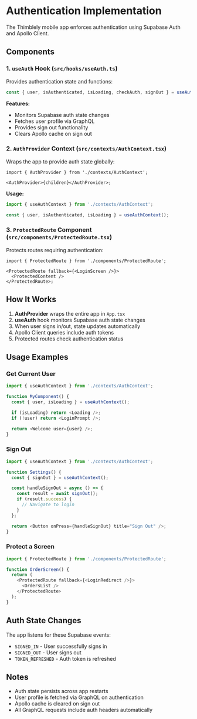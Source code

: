 # Authentication Implementation

The Thimblely mobile app enforces authentication using Supabase Auth and Apollo Client.

## Components

### 1. `useAuth` Hook (`src/hooks/useAuth.ts`)

Provides authentication state and functions:

```typescript
const { user, isAuthenticated, isLoading, checkAuth, signOut } = useAuth();
```

**Features:**

- Monitors Supabase auth state changes
- Fetches user profile via GraphQL
- Provides sign out functionality
- Clears Apollo cache on sign out

### 2. `AuthProvider` Context (`src/contexts/AuthContext.tsx`)

Wraps the app to provide auth state globally:

```tsx
import { AuthProvider } from './contexts/AuthContext';

<AuthProvider>{children}</AuthProvider>;
```

**Usage:**

```typescript
import { useAuthContext } from './contexts/AuthContext';

const { user, isAuthenticated, isLoading } = useAuthContext();
```

### 3. `ProtectedRoute` Component (`src/components/ProtectedRoute.tsx`)

Protects routes requiring authentication:

```tsx
import { ProtectedRoute } from './components/ProtectedRoute';

<ProtectedRoute fallback={<LoginScreen />}>
  <ProtectedContent />
</ProtectedRoute>;
```

## How It Works

1. **AuthProvider** wraps the entire app in `App.tsx`
2. **useAuth** hook monitors Supabase auth state changes
3. When user signs in/out, state updates automatically
4. Apollo Client queries include auth tokens
5. Protected routes check authentication status

## Usage Examples

### Get Current User

```typescript
import { useAuthContext } from './contexts/AuthContext';

function MyComponent() {
  const { user, isLoading } = useAuthContext();

  if (isLoading) return <Loading />;
  if (!user) return <LoginPrompt />;

  return <Welcome user={user} />;
}
```

### Sign Out

```typescript
import { useAuthContext } from './contexts/AuthContext';

function Settings() {
  const { signOut } = useAuthContext();

  const handleSignOut = async () => {
    const result = await signOut();
    if (result.success) {
      // Navigate to login
    }
  };

  return <Button onPress={handleSignOut} title="Sign Out" />;
}
```

### Protect a Screen

```typescript
import { ProtectedRoute } from './components/ProtectedRoute';

function OrderScreen() {
  return (
    <ProtectedRoute fallback={<LoginRedirect />}>
      <OrdersList />
    </ProtectedRoute>
  );
}
```

## Auth State Changes

The app listens for these Supabase events:

- `SIGNED_IN` - User successfully signs in
- `SIGNED_OUT` - User signs out
- `TOKEN_REFRESHED` - Auth token is refreshed

## Notes

- Auth state persists across app restarts
- User profile is fetched via GraphQL on authentication
- Apollo cache is cleared on sign out
- All GraphQL requests include auth headers automatically
